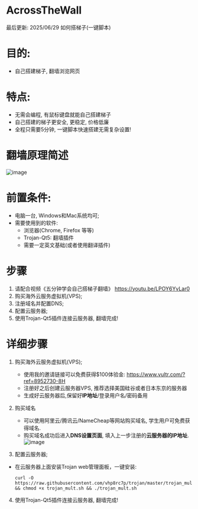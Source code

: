 # AcrossTheWall
最后更新: 2025/06/29
如何搭梯子(一键脚本)

# 目的:   
  - 自己搭建梯子, 翻墙浏览网页

# 特点:
  - 无需会编程, 有鼠标键盘就能自己搭建梯子
  - 自己搭建的梯子更安全, 更稳定, 价格低廉
  - 全程只需要5分钟, 一键脚本快速搭建无需复杂设置!

# 翻墙原理简述
 ![image](https://user-images.githubusercontent.com/27357380/222922751-9e07dd0b-fc38-4e44-b140-773f75e67de0.png)


# 前置条件:
  - 电脑一台, Windows和Mac系统均可;
  - 需要使用到的软件:
    - 浏览器(Chrome, Firefox 等等)
    - Trojan-Qt5: 翻墙插件
    - 需要一定英文基础(或者使用翻译插件)


# 步骤
1. 请配合视频《五分钟学会自己搭梯子翻墙》 https://youtu.be/LPOY6YvLar0 
1. 购买海外云服务虚拟机(VPS);
1. 注册域名并配置DNS;
1. 配置云服务器; 
1. 使用Trojan-Qt5插件连接云服务器, 翻墙完成!


# 详细步骤
1. 购买海外云服务虚拟机(VPS);
   - 使用我的邀请链接可以免费获得$100体验金: https://www.vultr.com/?ref=8952730-8H 
   - 注册好之后创建云服务器VPS, 推荐选择美国硅谷或者日本东京的服务器
   - 生成好云服务器后,保留好**IP地址**/登录用户名/密码备用

1. 购买域名
   - 可以使用阿里云/腾讯云/NameCheap等网站购买域名, 学生用户可免费获得域名.
   - 购买域名成功后进入**DNS设置页面**, 填入上一步注册的**云服务器的IP地址**.
     ![image](https://github.com/user-attachments/assets/06137fd2-9895-48a4-9262-f58d0d29557a)


1. 配置云服务器; 
  - 在云服务器上面安装Trojan web管理面板，一键安装:

      ```
      curl -O https://raw.githubusercontent.com/vhp8rc7p/trojan/master/trojan_mult.sh && chmod +x trojan_mult.sh && ./trojan_mult.sh
      ```

      
4. 使用Trojan-Qt5插件连接云服务器, 翻墙完成!
